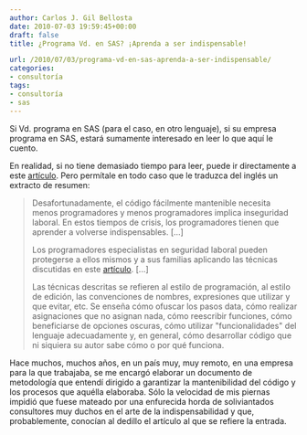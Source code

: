 ```yaml
---
author: Carlos J. Gil Bellosta
date: 2010-07-03 19:59:45+00:00
draft: false
title: ¿Programa Vd. en SAS? ¡Aprenda a ser indispensable!

url: /2010/07/03/programa-vd-en-sas-aprenda-a-ser-indispensable/
categories:
- consultoría
tags:
- consultoría
- sas
---
```


Si Vd. programa en SAS (para el caso, en otro lenguaje), si su empresa programa en SAS, estará sumamente interesado en leer lo que aquí le cuento.

En realidad, si no tiene demasiado tiempo para leer, puede ir directamente a este [artículo](http://www.caloxy.com/papers/80JobSecuritySpecialist.pdf). Pero permítale en todo caso que le traduzca del inglés un extracto de resumen:

>Desafortunadamente, el código fácilmente mantenible necesita menos programadores y menos programadores implica inseguridad laboral. En estos tiempos de crisis, los programadores tienen que aprender a volverse indispensables. [...]
>
>Los programadores especialistas en seguridad laboral pueden protegerse a ellos mismos y a sus familias aplicando las técnicas discutidas en este [artículo](http://www.caloxy.com/papers/80JobSecuritySpecialist.pdf). [...]
>
>Las técnicas descritas se refieren al estilo de programación, al estilo de edición, las convenciones de nombres, expresiones que utilizar y que evitar, etc. Se enseña cómo ofuscar los pasos data, cómo realizar asignaciones que no asignan nada, cómo reescribir funciones, cómo beneficiarse de opciones oscuras, cómo utilizar "funcionalidades" del lenguaje adecuadamente y, en general, cómo desarrollar código que ni siquiera su autor sabe cómo o por qué funciona.

Hace muchos, muchos años, en un país muy, muy remoto, en una empresa para la que trabajaba, se me encargó elaborar un documento de metodología que entendí dirigido a garantizar la mantenibilidad del código y los procesos que aquélla elaboraba. Sólo la velocidad de mis piernas impidió que fuese mateado por una enfurecida horda de soliviantados consultores muy duchos en el arte de la indispensabilidad y que, probablemente, conocían al dedillo el artículo al que se refiere la entrada.
